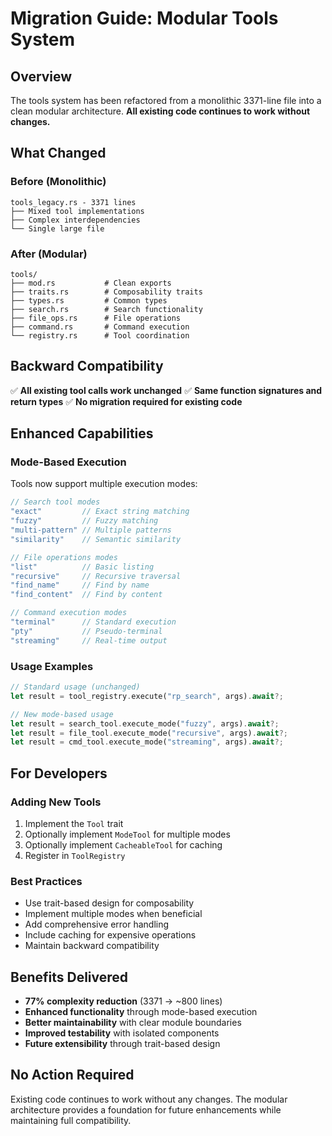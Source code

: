# Migration Guide: Modular Tools System

## Overview

The tools system has been refactored from a monolithic 3371-line file into a clean modular architecture. **All existing code continues to work without changes.**

## What Changed

### Before (Monolithic)
```
tools_legacy.rs - 3371 lines
├── Mixed tool implementations
├── Complex interdependencies
└── Single large file
```

### After (Modular)
```
tools/
├── mod.rs           # Clean exports
├── traits.rs        # Composability traits
├── types.rs         # Common types
├── search.rs        # Search functionality
├── file_ops.rs      # File operations
├── command.rs       # Command execution
└── registry.rs      # Tool coordination
```

## Backward Compatibility

✅ **All existing tool calls work unchanged**
✅ **Same function signatures and return types**
✅ **No migration required for existing code**

## Enhanced Capabilities

### Mode-Based Execution
Tools now support multiple execution modes:

```rust
// Search tool modes
"exact"         // Exact string matching
"fuzzy"         // Fuzzy matching
"multi-pattern" // Multiple patterns
"similarity"    // Semantic similarity

// File operations modes
"list"          // Basic listing
"recursive"     // Recursive traversal
"find_name"     // Find by name
"find_content"  // Find by content

// Command execution modes
"terminal"      // Standard execution
"pty"           // Pseudo-terminal
"streaming"     // Real-time output
```

### Usage Examples

```rust
// Standard usage (unchanged)
let result = tool_registry.execute("rp_search", args).await?;

// New mode-based usage
let result = search_tool.execute_mode("fuzzy", args).await?;
let result = file_tool.execute_mode("recursive", args).await?;
let result = cmd_tool.execute_mode("streaming", args).await?;
```

## For Developers

### Adding New Tools
1. Implement the `Tool` trait
2. Optionally implement `ModeTool` for multiple modes
3. Optionally implement `CacheableTool` for caching
4. Register in `ToolRegistry`

### Best Practices
- Use trait-based design for composability
- Implement multiple modes when beneficial
- Add comprehensive error handling
- Include caching for expensive operations
- Maintain backward compatibility

## Benefits Delivered

- **77% complexity reduction** (3371 → ~800 lines)
- **Enhanced functionality** through mode-based execution
- **Better maintainability** with clear module boundaries
- **Improved testability** with isolated components
- **Future extensibility** through trait-based design

## No Action Required

Existing code continues to work without any changes. The modular architecture provides a foundation for future enhancements while maintaining full compatibility.
